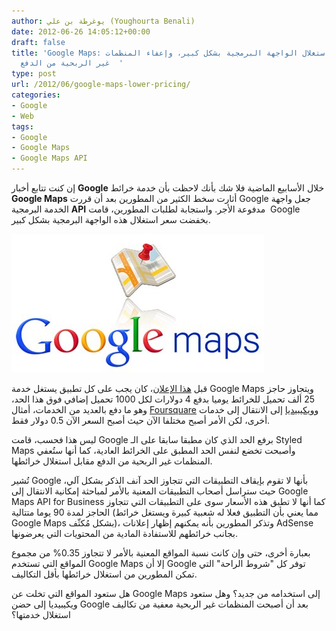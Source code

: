 ```yaml
---
author: يوغرطة بن علي (Youghourta Benali)
date: 2012-06-26 14:05:12+00:00
draft: false
title: 'Google Maps: تخفيض أسعار استغلال الواجهة البرمجية بشكل كبير، وإعفاء المنظمات
  غير الربحية من الدفع  '
type: post
url: /2012/06/google-maps-lower-pricing/
categories:
- Google
- Web
tags:
- Google
- Google Maps
- Google Maps API
---
```


إن كنت تتابع أخبار **Google** خلال الأسابيع الماضية فلا شك بأنك لاحظت بأن خدمة خرائط **Google Maps** أثارت سخط الكثير من المطورين بعد أن قررت Google جعل واجهة الخدمة البرمجية **API** مدفوعة الأجر. واستجابة لطلبات المطورين، قامت  Google بخفضت سعر استغلال هذه الواجهة البرمجية بشكل كبير.




[![](google-maps-logo.jpg)
](google-maps-logo.jpg)




قبل [هذا الإعلان](http://googlegeodevelopers.blogspot.com/2012/06/lower-pricing-and-simplified-limits.html)، كان يجب على كل تطبيق يستغل خدمة Google Maps ويتجاوز حاجز 25 ألف تحميل للخرائط يوميا بدفع 4 دولارات لكل 1000 تحميل إضافي فوق هذا الحد، وهو ما دفع بالعديد من الخدمات، أمثال [Foursquare](https://www.it-scoop.com/2012/03/foursquare-openstreetmap/) و[ويكيبيديا](https://www.it-scoop.com/2012/04/wikipedia-openstreetmap/) إلى الانتقال إلى خدمات أخرى، لكن الأمر أصبح مختلفا الآن حيث أصبح السعر الآن 0.5 دولار فقط.




ليس هذا فحسب، قامت Google برفع الحد الذي كان مطبقا سابقا على الـ Styled Maps وأصبحت تخضع لنفس الحد المطبق على الخرائط العادية، كما أنها ستُعفي المنظمات غير الربحية من الدفع مقابل استغلال خرائطها.




تُشير Google بأنها لا تقوم بإيقاف التطبيقات التي تتجاوز الحد آنف الذكر بشكل آلي، حيث ستراسل أصحاب التطبيقات المعنية بالأمر لمباحثة إمكانية الانتقال إلى Google Maps API for Business كما أنها لا تطبق هذه الأسعار سوى على التطبيقات التي تتجاوز الحاجز لمدة 90 يوما متتالية (مما يعني بأن التطبيق فعلا له شعبية كبيرة ويستغل خرائط Google Maps بشكل مُكثّف)، وتذكر المطورين بأنه يمكنهم إظهار إعلانات AdSense بجانب خرائطهم للاستفادة المادية من المحتويات التي يعرضونها.




بعبارة أخرى، حتى وإن كانت نسبة المواقع المعنية بالأمر لا تتجاوز 0.35% من مجموع المواقع التي تستخدم Google Maps إلا أن Google توفر كل "شروط الراحة" التي تمكن المطورين من استغلال خرائطها بأقل التكاليف.




هل ستعود المواقع التي تخلت عن Google Maps إلى استخدامه من جديد؟ وهل ستعود ويكيبيديا إلى حضن Google بعد أن أصبحت المنظمات غير الربحية معفية من تكاليف استغلال خدمتها؟

